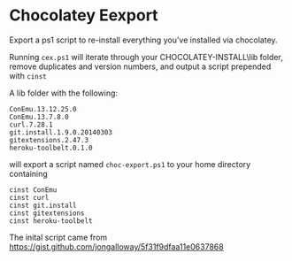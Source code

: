 Chocolatey Eexport
=================

Export a ps1 script to re-install everything you've installed via chocolatey.

Running ```cex.ps1``` will iterate through your CHOCOLATEY-INSTALL\lib folder, remove duplicates and version numbers, and output a script prepended with ```cinst```

A lib folder with the following:
```
ConEmu.13.12.25.0
ConEmu.13.7.8.0
curl.7.28.1
git.install.1.9.0.20140303
gitextensions.2.47.3
heroku-toolbelt.0.1.0
```

will export a script named ```choc-export.ps1``` to your home directory containing

```
cinst ConEmu
cinst curl
cinst git.install
cinst gitextensions
cinst heroku-toolbelt
```

The inital script came from https://gist.github.com/jongalloway/5f31f9dfaa11e0637868

